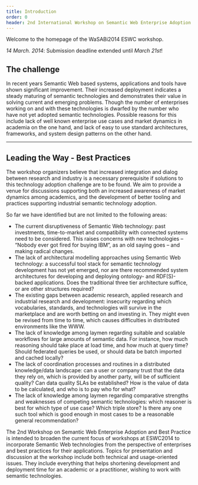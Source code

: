```yaml
---
title: Introduction
order: 0
header: 2nd International Workshop on Semantic Web Enterprise Adoption and Best Practice
---
```


Welcome to the homepage of the WaSABi2014 ESWC workshop.

*14 March. 2014*: Submission deadline extended until *March 21st*!

## The challenge

In recent years Semantic Web based systems, applications and tools have shown significant improvement. Their increased deployment indicates a steady maturing of semantic technologies and demonstrates their value in solving current and emerging problems. Though the number of enterprises working on and with these technologies is dwarfed by the number who have not yet adopted semantic technologies. Possible reasons for this include lack of well known enterprise use cases and market dynamics in academia on the one hand, and lack of easy to use standard architectures, frameworks, and system design patterns on the other hand.

------

## Leading the Way - Best Practices
The workshop organizers believe that increased integration and dialog between research and industry is a necessary prerequisite if solutions to this technology adoption challenge are to be found. We aim to provide a venue for discussions supporting both an increased awareness of market dynamics among academics, and the development of better tooling and practices supporting industrial semantic technology adoption.

So far we have identified but are not limited to the following areas:

- The current disruptiveness of Semantic Web technology: past investments, time-to-market and compatibility with connected systems need to be considered. This raises concerns with new technologies – “Nobody ever got fired for buying IBM”, as an old saying goes – and making radical changes.
- The lack of architectural modelling approaches using Semantic Web technology: a successful tool stack for semantic technology development has not yet emerged, nor are there recommended system architectures for developing and deploying ontology- and RDF(S)-backed applications. Does the traditional three tier architecture suffice, or are other structures required?
- The existing gaps between academic research, applied research and industrial research and development: insecurity regarding which vocabularies, standards, and technologies will survive in the marketplace and are worth betting on and investing in. They might even be revised from time to time, which causes difficulties in distributed environments like the WWW.
- The lack of knowledge among laymen regarding suitable and scalable workflows for large amounts of semantic data. For instance, how much reasoning should take place at load time, and how much at query time? Should federated queries be used, or should data be batch imported and cached locally?
- The lack of coordination processes and routines in a distributed knowledge/data landscape: can a user or company trust that the data they rely on, which is provided by another party, will be of sufficient quality? Can data quality SLAs be established? How is the value of data to be calculated, and who is to pay who for what?
- The lack of knowledge among laymen regarding comparative strengths and weaknesses of competing semantic technologies: which reasoner is best for which type of use case? Which triple store? Is there any one such tool which is good enough in most cases to be a reasonable general recommendation?

The 2nd Workshop on Semantic Web Enterprise Adoption and Best Practice is intended to broaden the current focus of workshops at ESWC2014 to incorporate Semantic Web technologies from the perspective of enterprises and best practices for their applications. Topics for presentation and discussion at the workshop include both technical and usage-oriented issues. They include everything that helps shortening development and deployment time for an academic or a practitioner, wishing to work with semantic technologies.
